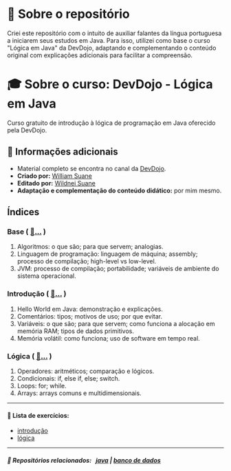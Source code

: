 # 📁 Sobre o repositório
Criei este repositório com o intuito de auxiliar falantes da língua portuguesa a iniciarem seus estudos em Java. Para isso, utilizei como base o curso "Lógica em Java" da DevDojo, adaptando e complementando o conteúdo original com explicações adicionais para facilitar a compreensão.

# 🎓 Sobre o curso: DevDojo - Lógica em Java
Curso gratuito de introdução à lógica de programação em Java oferecido pela DevDojo.

## 📌 Informações adicionais
- Material completo se encontra no canal da [DevDojo](https://www.youtube.com/playlist?list=PL62G310vn6nH-uBTKREcUWDkOi2Q9n4OZ).
- **Criado por:** [William Suane](https://www.linkedin.com/in/williamsuane/)
- **Editado por:** [Wildnei Suane](https://www.linkedin.com/in/wildneisuane/)
- **Adaptação e complementação do conteúdo didático:** por mim mesmo.


## Índices

### Base ( [:file_folder:...](https://github.com/FireguiQueen/logica-em-java/tree/main/src/base) )
1. Algoritmos: o que são; para que servem; analogias.
2. Linguagem de programação: linguagem de máquina; assembly; processo de compilação; high-level vs low-level.
3. JVM: processo de compilação; portabilidade; variáveis de ambiente do sistema operacional.

### Introdução ( [:file_folder:...](https://github.com/FireguiQueen/logica-em-java/tree/main/src/introducao) )
1. Hello World em Java: demonstração e explicações.
2. Comentários: tipos; motivos de uso; por que evitar.
3. Variáveis: o que são; para que servem; como funciona a alocação em memória RAM; tipos de dados primitivos.
4. Memória volátil: como funciona; uso de software em tempo real.

### Lógica ( [:file_folder:...](https://github.com/FireguiQueen/logica-em-java/tree/main/src/logica) )
1. Operadores: aritméticos; comparação e lógicos.
2. Condicionais: if, else if, else; switch.
3. Loops: for; while.
4. Arrays: arrays comuns e multidimensionais.

___

#### 📝 Lista de exercícios:
- [introdução](https://github.com/FireguiQueen/logica-em-java-devdojo/tree/main/src/introducao/exercicios)
- [lógica](https://github.com/FireguiQueen/logica-em-java-devdojo/tree/main/src/logica/00.exercicios)

___

##### 🔗 Repositórios relacionados: &nbsp; [java](https://github.com/FireguiQueen/java) | [banco de dados](https://github.com/FireguiQueen/banco-de-dados-SQL)
